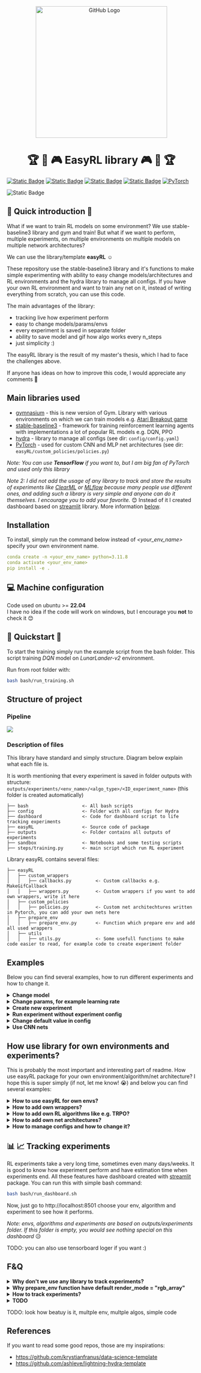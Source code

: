 [//]: # (![GitHub Logo]&#40;https://github.com/karo56/easyRL/blob/images/logo.png&#41;)
<div align="center">
<img src="https://github.com/karo56/easyRL/blob/images/logo.png" alt="GitHub Logo" width="350" height="350">

#  🏆 👾 🎮 EasyRL library 🎮 👾  🏆
</div>

[![Static Badge](https://img.shields.io/badge/python%203.11-blue?style=for-the-badge&logo=python&logoColor=white&color=blue)](https://www.python.org/)
[![Static Badge](https://img.shields.io/badge/gymnasium-black?style=for-the-badge&link=https%3A%2F%2Fgymnasium.farama.org%2F)](https://gymnasium.farama.org/)
[![Static Badge](https://img.shields.io/badge/stable--baseline3-white?style=for-the-badge)](https://stable-baselines3.readthedocs.io/en/master/)
[![Static Badge](https://img.shields.io/badge/hydra-sky?style=for-the-badge&labelColor=33b8ff&color=33b8ff)](https://hydra.cc/)
[![PyTorch](https://img.shields.io/badge/PyTorch-%23EE4C2C.svg?style=for-the-badge&logo=PyTorch&logoColor=white)](https://pytorch.org/)

![Static Badge](https://img.shields.io/badge/licence-mit-%20%23ffa833?style=for-the-badge&labelColor=grey)

<div align="center">

</div>

## 🚀 Quick introduction  🚀

What if we want to train RL models on some environment? 
We use stable-baseline3 library and gym and train! 
But what if we want to perform, multiple experiments, on multiple environments
on multiple models on multiple network architectures?

We can use the library/template **easyRL** ☺️

These repository use the stable-baseline3 library and it's functions to make simple
experimenting with ability to easy change models/architectures and RL environments and the hydra library to manage all configs.
If you have your own RL environment and want to train any net on it, instead of writing everything from scratch, you can use this code.

The main advantages of the library:

- tracking live how experiment perform
- easy to change models/params/envs
- every experiment is saved in separate folder
- ability to save model and gif how algo works every n_steps
- just simplicity :)

The easyRL library is the result of my master's thesis, which I had to face the challenges above.

If anyone has ideas on how to improve this code, I would appreciate any comments 💖


## Main libraries used
- [gymnasium](https://gymnasium.farama.org/) - this is new version of Gym. Library with various environments on which we can train models e.g. [Atari Breakout game](https://gymnasium.farama.org/environments/atari/breakout/)  
- [stable-baseline3](https://stable-baselines3.readthedocs.io/en/master/) - framework for  training reinforcement learning agents with implementations a lot of popular RL models e.g. DQN, PPO
- [hydra](https://hydra.cc/) - library to manage all configs (see dir: `config/config.yaml`) 
- [PyTorch](https://pytorch.org/) - used for custom CNN and MLP net architectures  (see dir: `easyRL/custom_policies/policies.py`)


_Note: You can use **TensorFlow** if you want to, but I am big fan of PyTorch and used only this library_

_Note 2: I did not add the usage of any library to track and store the results of experiments like [ClearML](https://clear.ml/) or [MLflow](https://mlflow.org/)
because many people use different ones, and adding such a library is very simple and anyone can do it themselves.
I encourage you to add your favorite._ 😊 
Instead of it I created dashboard based on [streamlit](https://streamlit.io/)  library. More information [below](#dashboard). 
## Installation
To install, simply run the command below instead of _<your_env_name>_ specify your own environment name.
```yaml
conda create -n <your_env_name> python=3.11.8
conda activate <your_env_name>
pip install -e .
```


## 💻 Machine configuration 
Code used on ubuntu >= **22.04** \
I have no idea if the code will work on windows, but I encourage you **not** to check it 😊


## 🚀 Quickstart 🚀
To start the training simply run the example script from the bash folder.
This script training _DQN_ model on _LunarLander-v2_ environment.

Run from root folder with:

```bash
bash bash/run_training.sh
```

## Structure of project

### Pipeline
![](https://github.com/karo56/easyRL/blob/images/pipeline.png)

### Description of files


This library have standard and simply structure. Diagram below explain what each file is.

It is worth mentioning that every experiment is saved in folder outputs with structure:
```outputs/experiments/<env_name>/<algo_type>/<ID_experiment_name>``` (this folder is created automatically)

```
├── bash                    <- All bash scripts
├── config                  <- Folder with all configs for Hydra
├── dashboard               <- Code for dashboard script to life tracking experiments
├── easyRL                  <- Source code of package 
├── outputs                 <- Folder contains all outputs of experiments 
├── sandbox                 <- Notebooks and some testing scripts
├── steps/training.py       <- main script which run RL experiment
```

Library easyRL contains several files:
```
├── easyRL               
│   ├── custom_wrappers          
│   │   ├── callbacks.py         <- Custom callbacks e.g. MakeGifCallback
│   │   ├── wrappers.py          <- Custom wrappers if you want to add own wrappers, write it here
│   ├── custom_policies         
│   │   ├── policies.py          <- Custom net architechtures written in Pytorch, you can add your own nets here
│   ├── prepare_env         
│   │   ├── prepare_env.py       <- Function which prepare env and add all used wrappers
│   ├── utils         
│   │   ├── utils.py             <- Some usefull functions to make code easier to read, for example code to create experiment folder
```

## Examples
Below you can find several examples, how to run different experiments and how to change it.

<details>
<summary><b>Change model </b></summary>

If you want to change model, you can simply change one line in `bash/run_training.sh` file:

```
python steps/training.py \
  experiment=lunar_lander_dqn \
  total_timesteps=20_000 \
  model=a2c  <-change this line, you can wirte all models in folder: config/model/.. e.g. ppo
```
_Note: you can be confused that we use experiment with contains dqn model, but we change it to a2c.
This is hydra package magic, if we run bash script we can override every param, so don't worry about it.
Experiment tells to hydra that we want to run dqn model on lunar lander env but model override change model._

</details>

<details>
<summary><b>Change params, for example learning rate </b></summary>

Exactly like in example below, we just add lines in bash script  `bash/run_training.sh`

```
python steps/training.py \
  experiment=lunar_lander_dqn \
  total_timesteps=20_000 \      <- this changes numer of timesteps
  model.buffer_size=10_000 \    <- we change bufer size in dqn
  model.learning_rate=0.0001 \  <- we change learning rate
  policy_net=custom_mlp         <- we change net architecture
```

We can also change it in `config/model` files, but please remember that you change it for every new run
not only for one experiment (but maybe this is what you want to do 😍)
</details>

<details>
<summary><b>Create new experiment </b></summary>

You can create config experiment file (see examples in dir: ```config/experiment/..```).
In this file you can write configuration on specific experiment. 
For example, you want to check how _PPO_ algo with specific parameters works on _PongNoFrameskip-v4_ environment.
Of course, you can write everything in argparse arguments, but you can also write simple experiment file and use it.
This allows you to save this experiment and its specifications. This is nice if you want to reproduce experiment later.

Let's see examples!

1) Experiment 1

2) Experiment 2 


You switch experiments and params just change one line in file ```bash/run_training.sh``` file

1) Run experiment 1
2) Run experiment 2


</details>


<details>
<summary><b>Run experiment without experiment config </b></summary>
If you don't like use experiments config or you just want to run simple experiment you don't have to use it.
But remeber: you have to define model and environment! (There is not default model and enviroment :))
Below examples :)
</details>


<details>
<summary><b>Change default value in config </b></summary>

If you want to change some defult parameters to when you run every experiment is super simple.
Just go to file ```config/config.yaml``` file and change it. For example default value _total_timesteps_
from 20_000 into 1_000_000:

TODO

</details>



<details>
<summary><b>Use CNN nets </b></summary>
Very large number of environments have representation by image. It is then worth using the CNN network, below are some examples of how to do it.
Auto-cnn.
TODO
</details>


## How use library for own environments and experiments?
This is probably the most important and interesting part of readme. 
How use easyRL package for your own environment/algorithm/net architecture? 
I hope this is super simply (if not, let me know! 😭) and below you can find several examples:

<details>
<summary><b>How to use easyRL for own envs?</b></summary>

only gym
TODO
</details>

<details>
<summary><b>How to add own wrappers?</b></summary>

TODO
</details>


<details>
<summary><b>How to add own RL algorithms like e.g. TRPO? </b></summary>
only stable-baseline3 but we have https://sb3-contrib.readthedocs.io/en/master/guide/install.html
</details>

<details>
<summary><b>How to add own net architectures? </b></summary>

TODO
</details>


<details>
<summary><b>How to manage configs and how to change it? </b></summary>
hydra and template

TODO
</details>

## 📊 📈  <a name="dashboard"></a> Tracking experiments 
RL experiments take a very long time, sometimes even many days/weeks. 
It is good to know how experiment perform and have estimation time when experiments end.
All these features have dashboard created with [streamlit](https://streamlit.io/) package. 
You can run this with simple bash command:

```bash
bash bash/run_dashboard.sh
```
Now, just go to http://localhost:8501 choose your env, algorithm and experiment to see how it performs.


_Note: envs, algorithms and experiments are based on outputs/experiments folder. If this folder is empty, you would see nothing special on this dashboard_ 😥 


TODO: you can also use tensorboard loger if you want :)

## 

##  F&Q
<details>
<summary><b>Why don't we use any library to track experiments? </b></summary>

As I wrote above, for the sake of simplifying the library, I did not add such a library. Everyone has their own favorite so I encourage you to add according to your needs!
</details>

<details>
<summary><b>Why prepare_env function have default render_mode = "rgb_array" </b></summary>

In older version of Gym library we could choose render model when we made `env.render(mode=xxx)`. 
Now we have to define render mode when env is inited, so we should use "rgb_array" because of `MakeGifCallback`.
</details>


<details>
<summary><b>How to track experiments? </b></summary>
TODO
</details>

<details>
<summary><b>TODO </b></summary>
TODO
</details>

TODO: look how beatuy is it, multple env, multple algos, simple code

## References
If you want to read some good repos, those are my inspirations:
  - https://github.com/krystianfranus/data-science-template
  - https://github.com/ashleve/lightning-hydra-template
